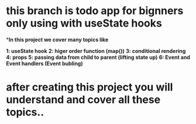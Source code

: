 # this branch is todo app for bignners only using with useState hooks

***In this project we cover many topics like**

**1: useState hook**
**2: higer order function (map())**
**3: conditional rendering**
**4: props**
**5: passing data from child to parent (lifting state up)**
**6: Event and Event handlers (Event bubling)**

# after creating this project you will understand and cover all these topics..